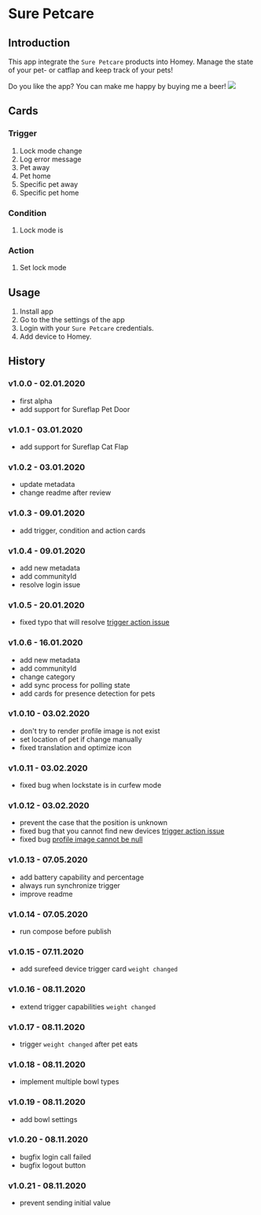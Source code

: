 # Sure Petcare

## Introduction
This app integrate the `Sure Petcare` products into Homey.
Manage the state of your pet- or catflap and keep track of your pets!  

Do you like the app? You can make me happy by buying me a beer! [![](https://img.shields.io/badge/paypal-donate-green.svg)](https://www.paypal.me/koktaildotcom)

## Cards

### Trigger
1. Lock mode change
1. Log error message
1. Pet away
1. Pet home
1. Specific pet away
1. Specific pet home

### Condition
1. Lock mode is

### Action
1. Set lock mode

## Usage
1. Install app
1. Go to the the settings of the app 
1. Login with your `Sure Petcare` credentials.
1. Add device to Homey.

## History
### v1.0.0 - 02.01.2020
  * first alpha
  * add support for Sureflap Pet Door 
### v1.0.1 - 03.01.2020
  * add support for Sureflap Cat Flap
### v1.0.2 - 03.01.2020
  * update metadata
  * change readme after review
### v1.0.3 - 09.01.2020
  * add trigger, condition and action cards
### v1.0.4 - 09.01.2020
  * add new metadata
  * add communityId
  * resolve login issue
### v1.0.5 - 20.01.2020
  * fixed typo that will resolve [trigger action issue](https://github.com/koktaildotcom/com.sure-petcare/issues/1)
### v1.0.6 - 16.01.2020
  * add new metadata
  * add communityId
  * change category
  * add sync process for polling state
  * add cards for presence detection for pets
### v1.0.10 - 03.02.2020
  * don't try to render profile image is not exist
  * set location of pet if change manually
  * fixed translation and optimize icon
### v1.0.11 - 03.02.2020
  * fixed bug when lockstate is in curfew mode
### v1.0.12 - 03.02.2020
  * prevent the case that the position is unknown
  * fixed bug that you cannot find new devices [trigger action issue](https://github.com/koktaildotcom/com.sure-petcare/issues/5)
  * fixed bug [profile image cannot be null](https://github.com/koktaildotcom/com.sure-petcare/issues/5)
### v1.0.13 - 07.05.2020
  * add battery capability and percentage
  * always run synchronize trigger
  * improve readme
### v1.0.14 - 07.05.2020
  * run compose before publish
### v1.0.15 - 07.11.2020
  * add surefeed device trigger card `weight changed`
### v1.0.16 - 08.11.2020
  * extend trigger capabilities `weight changed`
### v1.0.17 - 08.11.2020
  * trigger `weight changed` after pet eats
### v1.0.18 - 08.11.2020
  * implement multiple bowl types
### v1.0.19 - 08.11.2020
  * add bowl settings
### v1.0.20 - 08.11.2020
  * bugfix login call failed
  * bugfix logout button
### v1.0.21 - 08.11.2020
  * prevent sending initial value
